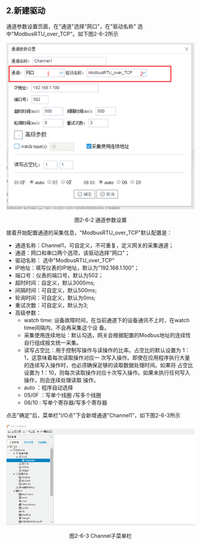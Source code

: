 ## 2.新建驱动

通道参数设置页面，在"通道"选择"网口"，在"驱动名称" 选中"ModbusRTU_over_TCP"。如下图2-6-2所示

![](assets/默认采集信息.png)

<center>  图2-6-2 通道参数设置</center>

接着开始配置通道的采集信息，"ModbusRTU_over_TCP"默认配置是：

- 通道名称：Channel1，可自定义，不可重复，定义网关的采集通道；
- 通道：网口和串口两个选项，该驱动选择"网口"；
- 驱动名称： 选中"ModbusRTU_over_TCP"
- IP地址：填写仪表的IP地址，默认为"192.168.1.100"；
- 端口号：仪表的端口号，默认为502；
- 超时时间：自定义，默认3000ms;
- 间隔时间：可自定义，默认500ms;
- 轮询时间：可自定义，默认为0ms;
- 重试次数：可自定义，默认为3;
- 高级参数：
  - watch time: 设备故障时间，在当前通道下的设备通讯不上时，在watch time间隔内，不会再采集这个设 备。
  - 采集使用连续地址：默认勾选，网关会根据配置的Modbus地址的连续性自行组成报文统一采集。
  - 读写占空比：用于控制写操作与读操作的比率。占空比的默认设置为 1：1，这意味着每次读取操作对应一 次写入操作。即使在应用程序执行大量的连续写入操作时，也必须确保足够的读取数据处理时间。如果将 占空比设置为 1：10，则每次读取操作对应十次写入操作。如果未执行任何写入操作，则会连续处理读取 操作。
  - auto    ：程序自动选择
  - 05/0F  ：写单个线圈 /写多个线圈      
  - 06/10   : 写单个寄存器/写多个寄存器

点击"确定"后，菜单栏"I/O点"下会新增通道"Channel1"，如下图2-6-3所示

![](../../assets/通道创建完成.png)

<center> 图2-6-3 Channel子菜单栏</center>

